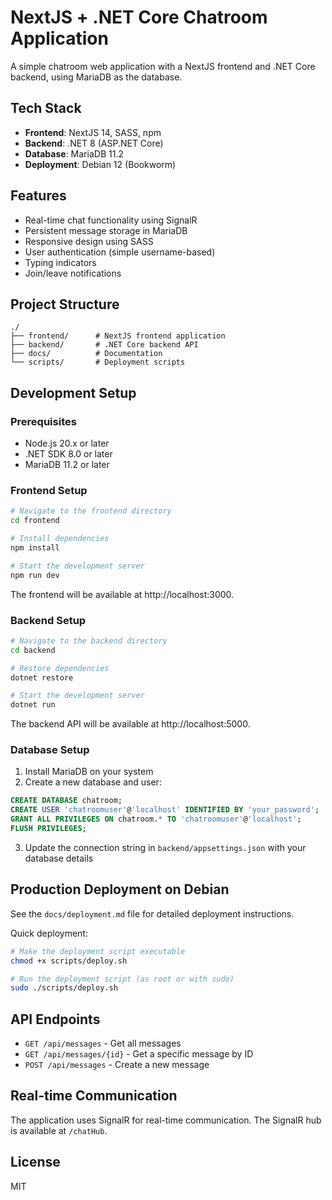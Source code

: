 # NextJS + .NET Core Chatroom Application

A simple chatroom web application with a NextJS frontend and .NET Core backend, using MariaDB as the database.

## Tech Stack

- **Frontend**: NextJS 14, SASS, npm
- **Backend**: .NET 8 (ASP.NET Core)
- **Database**: MariaDB 11.2
- **Deployment**: Debian 12 (Bookworm)

## Features

- Real-time chat functionality using SignalR
- Persistent message storage in MariaDB
- Responsive design using SASS
- User authentication (simple username-based)
- Typing indicators
- Join/leave notifications

## Project Structure

```
./
├── frontend/      # NextJS frontend application
├── backend/       # .NET Core backend API
├── docs/          # Documentation
└── scripts/       # Deployment scripts
```

## Development Setup

### Prerequisites

- Node.js 20.x or later
- .NET SDK 8.0 or later
- MariaDB 11.2 or later

### Frontend Setup

```bash
# Navigate to the frontend directory
cd frontend

# Install dependencies
npm install

# Start the development server
npm run dev
```

The frontend will be available at http://localhost:3000.

### Backend Setup

```bash
# Navigate to the backend directory
cd backend

# Restore dependencies
dotnet restore

# Start the development server
dotnet run
```

The backend API will be available at http://localhost:5000.

### Database Setup

1. Install MariaDB on your system
2. Create a new database and user:

```sql
CREATE DATABASE chatroom;
CREATE USER 'chatroomuser'@'localhost' IDENTIFIED BY 'your_password';
GRANT ALL PRIVILEGES ON chatroom.* TO 'chatroomuser'@'localhost';
FLUSH PRIVILEGES;
```

3. Update the connection string in `backend/appsettings.json` with your database details

## Production Deployment on Debian

See the `docs/deployment.md` file for detailed deployment instructions. 

Quick deployment:

```bash
# Make the deployment script executable
chmod +x scripts/deploy.sh

# Run the deployment script (as root or with sudo)
sudo ./scripts/deploy.sh
```

## API Endpoints

- `GET /api/messages` - Get all messages
- `GET /api/messages/{id}` - Get a specific message by ID
- `POST /api/messages` - Create a new message

## Real-time Communication

The application uses SignalR for real-time communication. The SignalR hub is available at `/chatHub`.

## License

MIT
